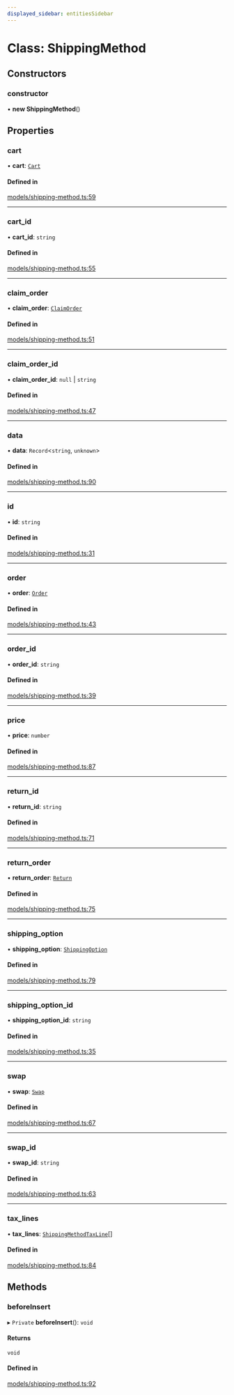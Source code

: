 ```yaml
---
displayed_sidebar: entitiesSidebar
---
```


# Class: ShippingMethod

## Constructors

### constructor

• **new ShippingMethod**()

## Properties

### cart

• **cart**: [`Cart`](Cart.md)

#### Defined in

[models/shipping-method.ts:59](https://github.com/medusajs/medusa/blob/70139d0bb/packages/medusa/src/models/shipping-method.ts#L59)

___

### cart\_id

• **cart\_id**: `string`

#### Defined in

[models/shipping-method.ts:55](https://github.com/medusajs/medusa/blob/70139d0bb/packages/medusa/src/models/shipping-method.ts#L55)

___

### claim\_order

• **claim\_order**: [`ClaimOrder`](ClaimOrder.md)

#### Defined in

[models/shipping-method.ts:51](https://github.com/medusajs/medusa/blob/70139d0bb/packages/medusa/src/models/shipping-method.ts#L51)

___

### claim\_order\_id

• **claim\_order\_id**: ``null`` \| `string`

#### Defined in

[models/shipping-method.ts:47](https://github.com/medusajs/medusa/blob/70139d0bb/packages/medusa/src/models/shipping-method.ts#L47)

___

### data

• **data**: `Record`<`string`, `unknown`\>

#### Defined in

[models/shipping-method.ts:90](https://github.com/medusajs/medusa/blob/70139d0bb/packages/medusa/src/models/shipping-method.ts#L90)

___

### id

• **id**: `string`

#### Defined in

[models/shipping-method.ts:31](https://github.com/medusajs/medusa/blob/70139d0bb/packages/medusa/src/models/shipping-method.ts#L31)

___

### order

• **order**: [`Order`](Order.md)

#### Defined in

[models/shipping-method.ts:43](https://github.com/medusajs/medusa/blob/70139d0bb/packages/medusa/src/models/shipping-method.ts#L43)

___

### order\_id

• **order\_id**: `string`

#### Defined in

[models/shipping-method.ts:39](https://github.com/medusajs/medusa/blob/70139d0bb/packages/medusa/src/models/shipping-method.ts#L39)

___

### price

• **price**: `number`

#### Defined in

[models/shipping-method.ts:87](https://github.com/medusajs/medusa/blob/70139d0bb/packages/medusa/src/models/shipping-method.ts#L87)

___

### return\_id

• **return\_id**: `string`

#### Defined in

[models/shipping-method.ts:71](https://github.com/medusajs/medusa/blob/70139d0bb/packages/medusa/src/models/shipping-method.ts#L71)

___

### return\_order

• **return\_order**: [`Return`](Return.md)

#### Defined in

[models/shipping-method.ts:75](https://github.com/medusajs/medusa/blob/70139d0bb/packages/medusa/src/models/shipping-method.ts#L75)

___

### shipping\_option

• **shipping\_option**: [`ShippingOption`](ShippingOption.md)

#### Defined in

[models/shipping-method.ts:79](https://github.com/medusajs/medusa/blob/70139d0bb/packages/medusa/src/models/shipping-method.ts#L79)

___

### shipping\_option\_id

• **shipping\_option\_id**: `string`

#### Defined in

[models/shipping-method.ts:35](https://github.com/medusajs/medusa/blob/70139d0bb/packages/medusa/src/models/shipping-method.ts#L35)

___

### swap

• **swap**: [`Swap`](Swap.md)

#### Defined in

[models/shipping-method.ts:67](https://github.com/medusajs/medusa/blob/70139d0bb/packages/medusa/src/models/shipping-method.ts#L67)

___

### swap\_id

• **swap\_id**: `string`

#### Defined in

[models/shipping-method.ts:63](https://github.com/medusajs/medusa/blob/70139d0bb/packages/medusa/src/models/shipping-method.ts#L63)

___

### tax\_lines

• **tax\_lines**: [`ShippingMethodTaxLine`](ShippingMethodTaxLine.md)[]

#### Defined in

[models/shipping-method.ts:84](https://github.com/medusajs/medusa/blob/70139d0bb/packages/medusa/src/models/shipping-method.ts#L84)

## Methods

### beforeInsert

▸ `Private` **beforeInsert**(): `void`

#### Returns

`void`

#### Defined in

[models/shipping-method.ts:92](https://github.com/medusajs/medusa/blob/70139d0bb/packages/medusa/src/models/shipping-method.ts#L92)
